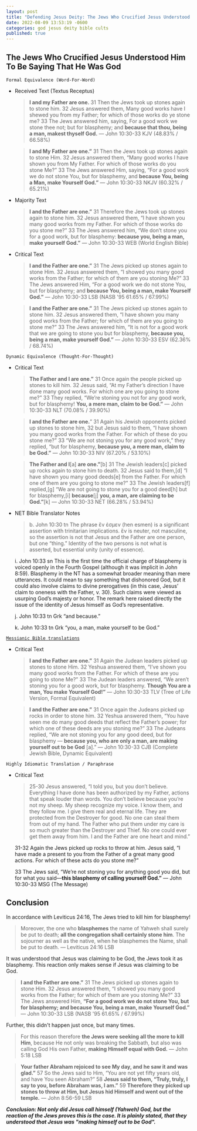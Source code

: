 ```yaml
---
layout: post
title: "Defending Jesus Deity: The Jews Who Crucified Jesus Understood Him To Be Saying That He Was God ✝️"
date: 2022-08-09 13:53:19 -0600
categories: god jesus deity bible cults
published: true
---
```


## The Jews Who Crucified Jesus Understood Him To Be Saying That He Was God

`Formal Equivalence (Word-For-Word)`
- Received Text (Textus Receptus)

    > **I and my Father are one.** 31 Then the Jews took up stones again to stone him. 32 Jesus answered them, Many good works have I shewed you from my Father; for which of those works do ye stone me? 33 The Jews answered him, saying, For a good work we stone thee not; but for blasphemy; and **because that thou, being a man, makest thyself God.** &mdash; John 10:30-33 KJV (48.83% / 66.58%)

    > **I and My Father are one.”** 31 Then the Jews took up stones again to stone Him. 32 Jesus answered them, “Many good works I have shown you from My Father. For which of those works do you stone Me?” 33 The Jews answered Him, saying, “For a good work we do not stone You, but for blasphemy, and **because You, being a Man, make Yourself God.”** &mdash; John 10:30-33 NKJV (60.32% / 65.21%)

- Majority Text

    >  **I and the Father are one.”** 31 Therefore the Jews took up stones again to stone him. 32 Jesus answered them, “I have shown you many good works from my Father. For which of those works do you stone me?” 33 The Jews answered him, “We don’t stone you for a good work, but for blasphemy: **because you, being a man, make yourself God.”** &mdash; John 10:30-33 WEB (World English Bible)

- Critical Text

    > **I and the Father are one.”** 31 The Jews picked up stones again to stone Him. 32 Jesus answered them, “I showed you many good works from the Father; for which of them are you stoning Me?” 33 The Jews answered Him, “For a good work we do not stone You, but for blasphemy; and **because You, being a man, make Yourself God.”** &mdash; John 10:30-33 LSB (NASB '95 61.65% / 67.99%)

    > **I and the Father are one.”** 31 The Jews picked up stones again to stone him. 32 Jesus answered them, “I have shown you many good works from the Father; for which of them are you going to stone me?” 33 The Jews answered him, “It is not for a good work that we are going to stone you but for blasphemy, **because you, being a man, make yourself God.”** &mdash; John 10:30-33 ESV (62.36% / 68.74%)

`Dynamic Equivalence (Thought-For-Thought)`
- Critical Text

    > **The Father and I are one.”** 31 Once again the people picked up stones to kill him. 32 Jesus said, “At my Father’s direction I have done many good works. For which one are you going to stone me?” 33 They replied, “We’re stoning you not for any good work, but for blasphemy! **You, a mere man, claim to be God.”** &mdash; John 10:30-33 NLT (70.08% / 39.90%)

    > **I and the Father are one.**” 31 Again his Jewish opponents picked up stones to stone him, 32 but Jesus said to them, “I have shown you many good works from the Father. For which of these do you stone me?” 33 “We are not stoning you for any good work,” they replied, “but for blasphemy, **because you, a mere man, claim to be God.”** &mdash; John 10:30-33 NIV (67.20% / 53.10%)

    > **The Father and I**[a] **are one.”**[b] 31 The Jewish leaders[c] picked up rocks again to stone him to death. 32 Jesus said to them,[d] “I have shown you many good deeds[e] from the Father. For which one of them are you going to stone me?” 33 The Jewish leaders[f] replied,[g] “We are not going to stone you for a good deed[h] but for blasphemy,[i] **because**[j] **you, a man, are claiming to be God.”**[k] &mdash; John 10:30-33 NET (66.28% / 53.94%)

- NET Bible Translator Notes
    
    > b. John 10:30 tn The phrase ἕν ἐσμεν (hen esmen) is a significant assertion with trinitarian implications. ἕν is neuter, not masculine, so the assertion is not that Jesus and the Father are one person, but one “thing.” Identity of the two persons is not what is asserted, but essential unity (unity of essence).
    >
    i. John 10:33 sn This is the first time the official charge of blasphemy is voiced openly in the Fourth Gospel (although it was implicit in John 8:59). Blasphemy in the NT has a somewhat broader meaning than mere utterances. It could mean to say something that dishonored God, but it could also involve claims to divine prerogatives (in this case, Jesus’ claim to oneness with the Father, v. 30). Such claims were viewed as usurping God’s majesty or honor. The remark here raised directly the issue of the identity of Jesus himself as God’s representative.
    >
    j. John 10:33 tn Grk “and because.”
    >
    k. John 10:33 tn Grk “you, a man, make yourself to be God.”

[`Messianic Bible translations`](https://en.wikipedia.org/wiki/Messianic_Bible_translations)
- Critical Text
    > **I and the Father are one.”** 31 Again the Judean leaders picked up stones to stone Him. 32 Yeshua answered them, “I’ve shown you many good works from the Father. For which of these are you going to stone Me?” 33 The Judean leaders answered, “We aren’t stoning you for a good work, but for blasphemy. **Though You are a man, You make Yourself God!”** &mdash; John 10:30-33 TLV (Tree of Life Version, Formal Equivalent)

    > **I and the Father are one.”** 31 Once again the Judeans picked up rocks in order to stone him. 32 Yeshua answered them, “You have seen me do many good deeds that reflect the Father’s power; for which one of these deeds are you stoning me?” 33 The Judeans replied, “We are not stoning you for any good deed, but for blasphemy — **because you, who are only a man, are making yourself out to be God** [a].” &mdash; John 10:30-33 CJB (Complete Jewish Bible, Dynamic Equivalent)

`Highly Idiomatic Translation / Paraphrase`
- Critical Text
    > 25-30 Jesus answered, “I told you, but you don’t believe. Everything I have done has been authorized by my Father, actions that speak louder than words. You don’t believe because you’re not my sheep. My sheep recognize my voice. I know them, and they follow me. I give them real and eternal life. They are protected from the Destroyer for good. No one can steal them from out of my hand. The Father who put them under my care is so much greater than the Destroyer and Thief. No one could ever get them away from him. I and the Father are one heart and mind.”
    >
    31-32 Again the Jews picked up rocks to throw at him. Jesus said, “I have made a present to you from the Father of a great many good actions. For which of these acts do you stone me?”
    >
    33 The Jews said, “We’re not stoning you for anything good you did, but for what you said—**this blasphemy of calling yourself God.”** &mdash; John 10:30-33 MSG (The Message)

## Conclusion

In accordance with Leviticus 24:16, The Jews tried to kill him for blasphemy! 

> Moreover, the one who **blasphemes** the name of Yahweh shall surely be put to death; **all the congregation shall certainly stone him**. The sojourner as well as the native, when he blasphemes the Name, shall be put to death. &mdash; Leviticus 24:16 LSB

It was understood that Jesus was claiming to be God, the Jews took it as blasphemy. This reaction only makes sense if Jesus was claiming to be God.

<!-- > ... but for blasphemy; and **because You, being a man, make Yourself God.” -->

> **I and the Father are one.”** 31 The Jews picked up stones again to stone Him. 32 Jesus answered them, “I showed you many good works from the Father; for which of them are you stoning Me?” 33 The Jews answered Him, **“For a good work we do not stone You, but for blasphemy; and because You, being a man, make Yourself God.”** &mdash; John 10:30-33 LSB (NASB '95 61.65% / 67.99%)

Further, this didn't happen just once, but many times.

> For this reason therefore **the Jews were seeking all the more to kill Him**, because He not only was breaking the Sabbath, but also was calling God His own Father, **making Himself equal with God.** &mdash; John 5:18 LSB

> **Your father Abraham rejoiced to see My day, and he saw it and was glad.”**
57 So the Jews said to Him, “You are not yet fifty years old, and have You seen Abraham?” 58 **Jesus said to them, “Truly, truly, I say to you, before Abraham was, I am.”** 59 **Therefore they picked up stones to throw at Him, but Jesus hid Himself and went out of the temple.** &mdash; John 8:56-59 LSB

***Conclusion: Not only did Jesus call himself (Yahweh) God, but the reaction of the Jews proves this is the case. It is plainly stated, that they understood that Jesus was "making himself out to be God".***

<script>
	var refTagger = {
		settings: {
			bibleVersion: 'ESV'
		}
	}; 

	(function(d, t) {
		var n=d.querySelector('[nonce]');
		refTagger.settings.nonce = n && (n.nonce||n.getAttribute('nonce'));
		var g = d.createElement(t), s = d.getElementsByTagName(t)[0];
		g.src = 'https://api.reftagger.com/v2/RefTagger.js';
		g.nonce = refTagger.settings.nonce;
		s.parentNode.insertBefore(g, s);
	}(document, 'script'));
</script>